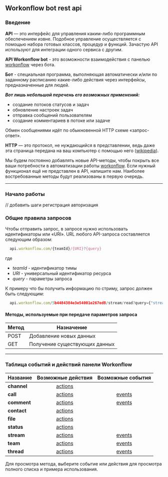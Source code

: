 ## Workonflow bot rest api ##

### Введение

**API** — это интерфейс для управления каким-либо программным обеспечением извне. Подобное управление осуществляется с помощью набора готовых классов, процедур и функций. Зачастую API используют для интеграции одного сервиса с другим.

**API Workonflow bot** - это возможности взаимодействия с панелью [workonflow](workonflow.com) через бота.

**Бот** - специальная программа, выполняющая автоматически и/или по заданному расписанию какие-либо действия через интерфейсы, предназначенные для людей. 

***Вот лишь небольшой перечень его возможных применений:***
- создание потоков статусов и задач
- обновление настроек задач
- отправка сообщений пользователям
- создание комментариев в потоке или задаче

Обмен сообщениями идёт по обыкновенной HTTP  схеме «запрос-ответ».

**HTTP** — это протокол, не нуждающийся в представлении, ведь даже эта страница передана на ваш компьютер с помощью него ([wikipedia](https://ru.wikipedia.org/wiki/HTTP)).

Мы будем постоянно добавлять новые API-методы, чтобы покрыть все ваши потребности в автоматизации работы [workonflow](workonflow.com). Если нужный функционал ещё не представлен в API, напишите нам. Наиболее востребованные методы будут реализованы в первую очередь.

---

### Начало работы

// добавить шаги регистрация авторизация

### Общие правила запросов

Чтобы отправить запрос, в запросе нужно использовать идентификаторы или «URI». URL любого API-запроса составляется следующим образом:

```js
  api.workonflow.com/{teamId}/{URI}?{query}
```

где
- *teamId* - идентификатор тимы
- *URI* - универсальный идентификатор ресурса
- *query* - параметры запроса

К примеру что бы получить информацию по стриму, запрос должен быть следующим:

```js
  api.workonflow.com/5b4484384e3e54001e267ed8/stream/read?query={"streamId":"7b4484384e3454001egh7ed8"}
```

#### Методы, используемые при передаче параметров запроса

|Метод|Назначение|
|--- |---|
|POST|Добавление новых данных|
|GET |Получение существующих данных|

-----

### Таблица событий и действий панели Workonflow

|Название| Возможные действия    |  Возможные события          |
|-----|:-----:|:------------:|
| **channel** | [actions](./request/channel.md) |              |
| **call**    | [actions](./request/calls.md)   | [events](./events/calls.md) |
| **comment** | [actions](./request/comment.md) | [events](./events/comment.md)|
| **contact** | [actions](./request/contact.md) |              |
| **file**    | [actions](./request/file.md)    |              |
| **status**  | [actions](./request/status.md)  |              |
| **stream**  | [actions](./request/stream.md)  | [events](./events/stream.md) |
| **team**    | [actions](./request/team.md)    | [events](./events/team.md)   |
| **thread**  | [actions](./request/thread.md)  | [events](./events/thread.md) |

Для просмотра метода, выберите событие или действия для просмотра полного списка и примера использования.
